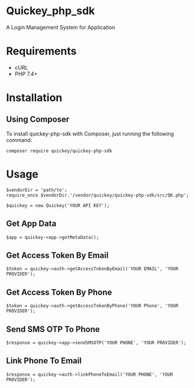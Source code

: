 # Quickey_php_sdk

A Login Management System for Application

# Requirements
- cURL
- PHP 7.4+

# Installation

## Using Composer
To install quickey-php-sdk with Composer, just running the following command:

```
composer require quickey/quickey-php-sdk
```

# Usage
```
$vendorDir = 'path/to';
require_once $vendorDir.'/vendor/quickey/quickey-php-sdk/src/QK.php';

$quickey = new Quickey('YOUR API KEY');
```
## Get App Data
 ```
$app = quickey->app->getMetaData();
```
## Get Access Token By Email
```
$token = quickey->auth->getAccessTokenByEmail('YOUR EMAIL', 'YOUR PROVIDER');
```
## Get Access Token By Phone
```
$token = quickey->auth->getAccessTokenByPhone('YOUR Phone', 'YOUR PROVIDER');
```
## Send SMS OTP To Phone
```
$response = quickey->app->sendSMSOTP('YOUR PHONE', 'YOUR PROVIDER');
```
## Link Phone To Email
```
$response = quickey->auth->linkPhoneToEmail('YOUR PHONE', 'YOUR PROVIDER');
```